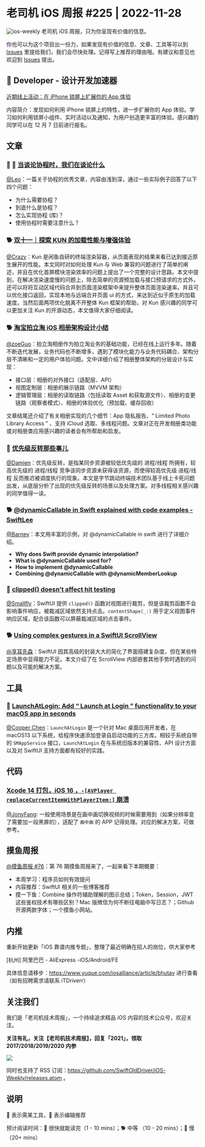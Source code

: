 # 老司机 iOS 周报 #225 | 2022-11-28

![ios-weekly](https://github.com/SwiftOldDriver/iOS-Weekly/blob/master/assets/ios-weekly.png?raw=true)
老司机 iOS 周报，只为你呈现有价值的信息。

你也可以为这个项目出一份力，如果发现有价值的信息、文章、工具等可以到 [Issues](https://github.com/SwiftOldDriver/iOS-Weekly/issues) 里提给我们，我们会尽快处理。记得写上推荐的理由哦。有建议和意见也欢迎到 [Issues](https://github.com/SwiftOldDriver/iOS-Weekly/issues) 提出。

##  Developer - 设计开发加速器

[近期线上活动：在 iPhone 锁屏上扩展你的 App 体验](https://developer.apple.com/cn/accelerator/)

内容简介：发现如何利用 iPhone 锁屏上的特性，进一步扩展你的 App 体验。学习如何利用锁屏小组件、实时活动以及通知，为用户创造更丰富的体验。感兴趣的同学可以在 12 月 7 日前进行报名。

## 文章

### 🌟 🐢 [当谈论协程时，我们在谈论什么](https://mp.weixin.qq.com/s/IO4ynnKEfy2Rt-Me7EIeqg)

[@Leo](https://github.com/leomobiledeveloper)：一篇关于协程的优秀文章，内容由浅到深，通过一些实际例子回答了以下四个问题：

- 为什么需要协程？
- 到底什么是协程？
- 怎么实现协程 (库)？
- 使用协程时需要注意什么？

### 🐕 [双十一｜探索 KUN 的加载性能与增强体验](https://mp.weixin.qq.com/s/NWRCembLGrqPzelf7Evw-A)

[@Crazy](https://github.com/jiyan135960)：Kun 是闲鱼自研的终端渲染容器，从页面表现的结果来看已达到接近原生展开的性能。本文同时对如何处理 Kun 与 Web 兼容的问题进行了简单的阐述，并且在优化首屏模块渲染效率的问题上提出了一个完整的设计思路。本文中提到，在解决渲染速度慢的问题上，除去简单的资源预加载与接口预请求的方式外，还可以将将互动区域代码合并到页面渲染框架中来提升整体页面渲染速率。并且可以优化接口返回，实现本地与远端合并页面 ui 的方式，来达到近似于原生的加载速度。当然后面两项优化脱离不开整体 Kun 框架的帮助，对 Kun 感兴趣的同学可以更加关注 Kun 的开源动态，本文值得大家仔细阅读。

### 🐕 [淘宝拍立淘 iOS 相册架构设计小结](https://mp.weixin.qq.com/s/ldbwl9nLxWyyBmk3bgX82A)

[@zoeGuo](https://github.com/zoeGuo)：拍立淘相册作为拍立淘业务的基础功能，已经在线上运行多年。随着不断迭代发展，业务代码也不断增多，遇到了模块化能力与业务代码耦合、架构分层不清晰和一定的用户体验问题。文中详细介绍了相册整体架构的分层设计与实现：

- 接口层：相册的对外接口（适配层、API）
- 视图定制层：相册的展示链路（MVVM 架构）
- 逻辑管理层：相册的读取链路（包括读取 Asset 和获取源文件）、相册的变更链路（观察者模式）、相册的体验优化（预加载、缓存回收）

文章结尾还介绍了有关相册实现的几个细节：App 隐私报告、“ Limited Photo Library Access ” 、支持 iCloud 选取、多线程问题。文章对正在开发相册类功能或对相册类应用感兴趣的读者会有所帮助和启发。

### 🐎 [优先级反转那些事儿](https://mp.weixin.qq.com/s/kp6cdDrdQ4rhfdXH-_Q8IA)

[@Damien](https://github.com/ZengyiMa)：优先级反转，是指某同步资源被较低优先级的 进程/线程 所拥有，较高优先级的 进程/线程 竞争该同步资源未获得该资源，而使得较高优先级 进程/线程 反而推迟被调度执行的现象。本文是字节跳动终端技术团队基于线上卡死问题出发，从底层分析了出现的优先级反转的场景以及处理方案。对多线程相关感兴趣的同学值得一读。

### 🐕 [@dynamicCallable in Swift explained with code examples - SwiftLee](https://www.avanderlee.com/swift/dynamiccallable/)

[@Barney](https://github.com/BarneyZhaoooo)：本文用丰富的示例，对 @dynamicCallable in swift 进行了详细介绍。

- **Why does Swift provide dynamic interpolation?**
- **What is @dynamicCallable used for?**
- **How to implement @dynamicCallable**
- **Combining @dynamicCallable with @dynamicMemberLookup**

### 🐎 [clipped() doesn’t affect hit testing](https://oleb.net/2022/clipped-hit-testing/)

[@Smallfly](https://github.com/iostalks)：SwiftUI 提供 `clipped()` 函数对视图进行裁剪，但是该裁剪函数不会影响事件响应，被裁减区域依然支持点击。`contentShape(_:)` 用于定义视图事件响应区域，配合该函数可以屏蔽裁减区域的点击事件。

### 🐕 [Using complex gestures in a SwiftUI ScrollView](https://danielsaidi.com/blog/2022/11/16/using-complex-gestures-in-a-scroll-view)

[@享耳先森](https://github.com/iblacksun)：SwiftUI 因其高级的封装大大的简化了界面搭建复杂度，但在某些特定场景中显得能力不足。本文介绍了在 ScrollView 内部嵌套其他手势时遇到的问题以及可能的解决方案。

## 工具

### 🐎 [LaunchAtLogin: Add “ Launch at Login ” functionality to your macOS app in seconds](https://github.com/sindresorhus/LaunchAtLogin)

[@Cooper Chen](https://github.com/cjlcooper)：`LaunchAtLogin` 是一个针对 Mac 桌面应用开发者，在 macOS13 以下系统，给程序快速添加登录自启动功能的三方库。相较于系统自带的 `SMAppService` 接口，`LaunchAtLogin` 在与系统旧版本的兼容性、API 设计方面以及对 SwiftUI 支持方面都有较好的实践。

## 代码

### [Xcode 14 打包，iOS 16 ，`-[AVPlayer replaceCurrentItemWithPlayerItem:]` 崩溃](https://github.com/Baseflow/XamarinMediaManager/issues/814)

[@JonyFang](https://github.com/JonyFang): 一般使用场景是在画中画切换视频的时候需要用到（如果分辨率变了需要加一段黑屏的），适配了 ` 画中画 ` 的 APP 记得处理。对应的解决方案，可做参考。

## 摸鱼周报

[@摸鱼周报 #76](https://mp.weixin.qq.com/s/UmXvtKYS6Z0a30yPRyIV9g)：第 76 期摸鱼周报来了，一起来看下本期概要：

- 本周学习：程序员如何有效提问
- 内容推荐：SwiftUI 相关的一些博客推荐
- 摸一下鱼：Combine 操作符辅助理解的图示总结；Token，Session，JWT 这些鉴权技术有哪些区别？Mac 版微信为何不断往电脑中写日志？；Github 开源两款字体；一个摸鱼小网站。

## 内推

重新开始更新「iOS 靠谱内推专题」，整理了最近明确在招人的岗位，供大家参考

[杭州] 阿里巴巴 - AliExpress -iOS/Android/FE

具体信息请移步：<https://www.yuque.com/iosalliance/article/bhutav> 进行查看（如有招聘需求请联系 iTDriverr）

## 关注我们

我们是「老司机技术周报」，一个持续追求精品 iOS 内容的技术公众号，欢迎关注。

**关注有礼，关注【老司机技术周报】，回复「2021」，领取 2017/2018/2019/2020 内参**

![](https://github.com/SwiftOldDriver/iOS-Weekly/blob/master/assets/qrcode_for_wechat.jpg?raw=true)

同时也支持了 RSS 订阅：<https://github.com/SwiftOldDriver/iOS-Weekly/releases.atom> 。

## 说明

🚧 表示需某工具，🌟 表示编辑推荐

预计阅读时间：🐎 很快就能读完（1 - 10 mins）；🐕 中等 （10 - 20 mins）；🐢 慢（20+ mins）
